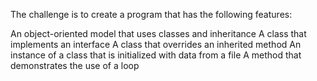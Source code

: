 The challenge is to create a program that has the following features:

An object-oriented model that uses classes and inheritance
A class that implements an interface
A class that overrides an inherited method
An instance of a class that is initialized with data from a file
A method that demonstrates the use of a loop
